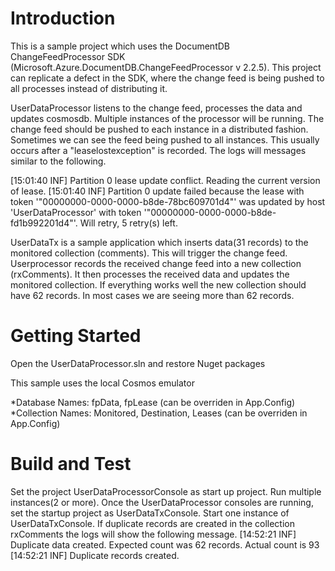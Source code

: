 # Introduction 
This is a sample project which uses the  DocumentDB ChangeFeedProcessor SDK (Microsoft.Azure.DocumentDB.ChangeFeedProcessor v 2.2.5). This project can replicate a defect in the SDK, where the change feed is being pushed to all processes instead of distributing it.  

UserDataProcessor listens to the change feed, processes the data and updates cosmosdb. Multiple instances of the processor will be running. The change feed should be pushed to each instance in a distributed fashion. Sometimes we can see the feed being pushed to all instances. This usually occurs after a "leaselostexception" is recorded. The logs will messages similar to the following.

[15:01:40 INF] Partition 0 lease update conflict. Reading the current version of lease.
[15:01:40 INF] Partition 0 update failed because the lease with token '"00000000-0000-0000-b8de-78bc609701d4"' was updated by host 'UserDataProcessor' with token '"00000000-0000-0000-b8de-fd1b992201d4"'. Will retry, 5 retry(s) left.


UserDataTx is a sample application which inserts data(31 records) to the monitored collection (comments). This will trigger the change feed. Userprocessor records the received change feed into a new collection (rxComments). It then processes the received data and updates the monitored collection. If everything works well the new collection should have 62 records. In most cases we are seeing more than 62 records.

# Getting Started
Open the UserDataProcessor.sln and restore Nuget packages

This sample uses the local Cosmos emulator

*Database Names: fpData, fpLease (can be overriden in App.Config)
*Collection Names: Monitored, Destination, Leases (can be overriden in App.Config)

# Build and Test
Set the project UserDataProcessorConsole as start up project. Run multiple instances(2 or more). Once the UserDataProcessor consoles are running, set the startup project as UserDataTxConsole. Start one instance of UserDataTxConsole. If duplicate records are created in the collection rxComments the logs will show the following message.
[14:52:21 INF] Duplicate data created. Expected count was 62 records. Actual count is 93
[14:52:21 INF] Duplicate records created.

